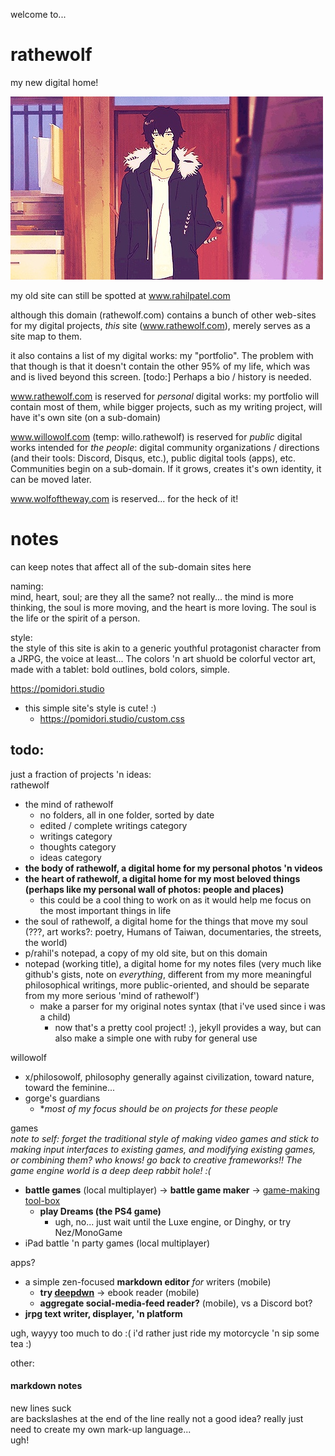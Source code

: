 welcome to...
# rathewolf
my new digital home!

![](docs/assets/images/expressionless.jpg?raw=true)

my old site can still be spotted at www.rahilpatel.com

although this domain (rathewolf.com) contains a bunch of other web-sites for my digital projects, *this* site (www.rathewolf.com), merely serves as a site map to them.

it also contains a list of my digital works: my "portfolio". The problem with that though is that it doesn't contain the other 95% of my life, which was and is lived beyond this screen. [todo:] Perhaps a bio / history is needed.

www.rathewolf.com is reserved for *personal* digital works: my portfolio will contain most of them, while bigger projects, such as my writing project, will have it's own site (on a sub-domain)

www.willowolf.com (temp: willo.rathewolf) is reserved for *public* digital works intended for *the people*: digital community organizations / directions (and their tools: Discord, Disqus, etc.), public digital tools (apps), etc. Communities begin on a sub-domain. If it grows, creates it's own identity, it can be moved later.

www.wolfoftheway.com is reserved... for the heck of it!

# notes
can keep notes that affect all of the sub-domain sites here

naming:  
mind, heart, soul; are they all the same? not really... the mind is more thinking, the soul is more moving, and the heart is more loving. The soul is the life or the spirit of a person.

style:  
the style of this site is akin to a generic youthful protagonist character from a JRPG, the voice at least... The colors 'n art shuold be colorful vector art, made with a tablet: bold outlines, bold colors, simple.

https://pomidori.studio
   - this simple site's style is cute! :)
     - https://pomidori.studio/custom.css

## todo:  
just a fraction of projects 'n ideas:  
rathewolf
  - the mind of rathewolf
    - no folders, all in one folder, sorted by date
    - edited / complete writings category
    - writings category
    - thoughts category
    - ideas category
  - **the body of rathewolf, a digital home for my personal photos 'n videos**
  - **the heart of rathewolf, a digital home for my most beloved things (perhaps like my personal wall of photos: people and places)**
    - this could be a cool thing to work on as it would help me focus on the most important things in life
  - the soul of rathewolf, a digital home for the things that move my soul (???, art works?: poetry, Humans of Taiwan, documentaries, the streets, the world)
  - p/rahil's notepad, a copy of my old site, but on this domain
  - notepad (working title), a digital home for my notes files (very much like github's gists, note on *everything*, different from my more meaningful philosophical writings, more public-oriented, and should be separate from my more serious 'mind of rathewolf')
    - make a parser for my original notes syntax (that i've used since i was a child)
      - now that's a pretty cool project! :), jekyll provides a way, but can also make a simple one with ruby for general use

willowolf
  - x/philosowolf, philosophy generally against civilization, toward nature, toward the feminine...
  - gorge's guardians
    - **most of my focus should be on projects for these people*

games  
*note to self: forget the traditional style of making video games and stick to making input interfaces to existing games, and modifying existing games, or combining them? who knows! go back to creative frameworks!! The game engine world is a deep deep rabbit hole! :(*

  - **battle games** (local multiplayer)
    -> **battle game maker** 
      -> [game-making tool-box](https://github.com/rahil627/ra)
      - **play Dreams (the PS4 game)**
        - ugh, no... just wait until the Luxe engine, or Dinghy, or try Nez/MonoGame
  - iPad battle 'n party games (local multiplayer)

apps?
  - a simple zen-focused **markdown editor** *for* writers (mobile)
    - **try [deepdwn](https://billiam.itch.io/deepdwn)**
    -> ebook reader (mobile)
    - **aggregate social-media-feed reader?** (mobile), vs a Discord bot?
  - **jrpg text writer, displayer, 'n platform**


ugh, wayyy too much to do :( i'd rather just ride my motorcycle 'n sip some tea :)


other:
#### markdown notes
new lines suck\
are backslashes at the end of the line really not a good idea?
really just need to create my own mark-up language...  
ugh!
